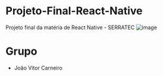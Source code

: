 # Projeto-Final-React-Native
Projeto final da matéria de React Native - SERRATEC
![image](https://github.com/user-attachments/assets/bc93d92f-0276-457e-b5dc-eb2f99f8b930)

# Grupo
- João Vitor Carneiro
